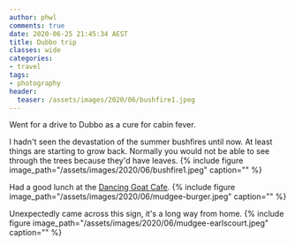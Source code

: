 ```yaml
---
author: phwl
comments: true
date: 2020-06-25 21:45:34 AEST
title: Dubbo trip
classes: wide
categories:
- travel
tags:
- photography
header:
  teaser: /assets/images/2020/06/bushfire1.jpeg
---
```


Went for a drive to Dubbo as a cure for cabin fever.

<!-- more -->

I hadn't seen the devastation of the summer bushfires until now. At least things are starting to grow back.
Normally you would not be able to see through the trees because they'd have leaves.
{% include figure image_path="/assets/images/2020/06/bushfire1.jpeg" caption="" %}

Had a good lunch at the [Dancing Goat Cafe](https://www.tripadvisor.com.au/ShowUserReviews-g262066-d3297071-r185040862-The_Dancing_Goat_Cafe-Mudgee_New_South_Wales.html).
{% include figure image_path="/assets/images/2020/06/mudgee-burger.jpeg" caption="" %}

Unexpectedly came across this sign, it's a long way from home.
{% include figure image_path="/assets/images/2020/06/mudgee-earlscourt.jpeg" caption="" %}
